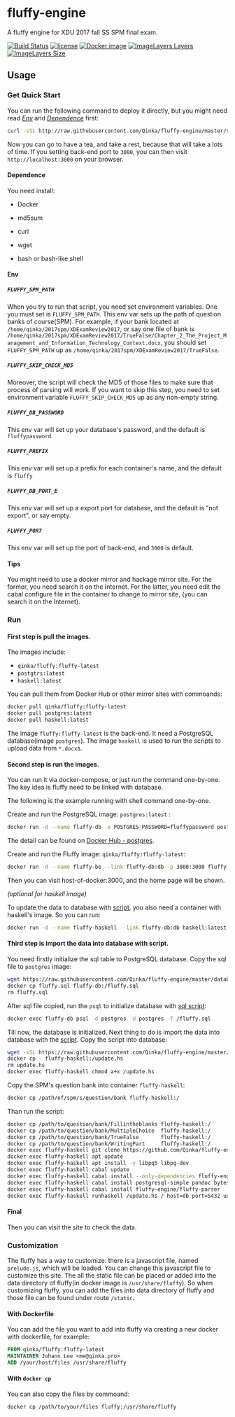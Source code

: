# fluffy-engine
A fluffy engine for XDU 2017 fall SS SPM final exam.

[![Build Status](https://travis-ci.org/Qinka/fluffy-engine.svg?branch=master)](https://travis-ci.org/Qinka/fluffy-engine)
[![license](https://img.shields.io/github/license/qinka/fluffy-engine.svg)](https://github.com/Qinka/fluffy-engine/blob/master/LICENSE)
[![Docker image](https://img.shields.io/badge/docker-image-orange.svg)](https://hub.docker.com/r/qinka/fluffy/)
[![ImageLayers Layers](https://img.shields.io/imagelayers/layers/qinka/fluffy/fluffy-latest.svg)](https://hub.docker.com/r/qinka/fluffy/)
[![ImageLayers Size](https://img.shields.io/imagelayers/image-size/qinka/fluffy/fluffy-latest.svg)](https://hub.docker.com/r/qinka/fluffy/)

## Usage

### Get Quick Start

You can run the following command to deploy it directly, but you might need read *[Env](#Env)* and *[Dependence](#Dependence)* first:
```bash
curl -sSL http://raw.githubusercontent.com/Qinka/fluffy-engine/master/scripts/simple-run.sh | sh
```
Now you can go to have a tea, and take a rest, because that will take a lots of time.
If you setting back-end port to `3000`, you can then visit `http://localhost:3000` on your browser.

#### Dependence

You need install:

* Docker

* md5sum

* curl

* wget

* bash or bash-like shell

#### Env

##### `FLUFFY_SPM_PATH`
When you try to run that script, you need set environment variables.
One you must set is `FLUFFY_SPM_PATH`. This env var sets up the path of question banks of course(SPM).
For example, if your bank located at `/home/qinka/2017spm/XDExamReview2017`,
or say one file of bank is `/home/qinka/2017spm/XDExamReview2017/TrueFalse/Chapter_2_The_Project_Management_and_Information_Technology_Context.docx`,
you should set `FLUFFY_SPM_PATH` up as `/home/qinka/2017spm/XDExamReview2017/TrueFalse`.

##### `FLUFFY_SKIP_CHECK_MD5`
Moreover, the script will check the MD5 of those files to make sure that process of parsing will work.
If you want to skip this step, you need to set environment variable `FLUFFY_SKIP_CHECK_MD5` up as any non-empty string.

##### `FLUFFY_DB_PASSWORD`

This env var will set up your database's password, and the default is `fluffypassword`

##### `FLUFFY_PREFIX`

This env var will set up a prefix for each container's name, and the default is `fluffy`

##### `FLUFFY_DB_PORT_E`

This env var will set up a export port for database, and the default is "not export", or say empty.

##### `FLUFFY_PORT`

This env var will set up the port of back-end, and `3000` is default.

#### Tips

You might need to use a docker mirror and hackage mirror site.
For the former, you need search it on the Internet.
For the latter, you need edit the cabal configure file in the container to change to mirror site, (you can search it on the Internet).

### Run

#### First step is pull the images.

The images include:

* `qinka/fluffy:fluffy-latest`
* `postgtrs:latest`
* `haskell:latest`

You can pull them from Docker Hub or other mirror sites with commoands:

```bash
docker pull qinka/fluffy:fluffy-latest
docker pull postgres:latest
docker pull haskell:latest
```

The image `fluffy:fluffy-latest` is the back-end.
It need a PostgreSQL database(image `postgres`).
The image `haskell` is used to run the scripts to upload data from `*.docx`s.

#### Second step is run the images.

You can run it via docker-compose, or just run the command one-by-one.
The key idea is fluffy need to be linked with database.

The following is the example running with shell command one-by-one.

Create and run the PostgreSQL image: `postgres:latest` :
```bash
docker run -d --name fluffy-db -e POSTGRES_PASSWORD=fluffypassword postgres:latest
```
The detail can be found on [Docker Hub - postgres](https://hub.docker.com/_/postgres/).

Create and run the Fluffy image: `qinka/fluffy:fluffy-latest`:
```bash
docker run -d --name fluffy-be --link fluffy-db:db -p 3000:3000 fluffy:fluffy-latest -c "fluffy 3000 host=db port=5432 user=postgres password=fluffypassword"
```

Then you can visit host-of-docker:3000, and the home page will be shown.

*(optional for haskell image)*

To update the data to database with [script](scripts/update.hs), you also need
a container with haskell's image.
So you can run:
```bash
docker run -d --name fluffy-haskell --link fluffy-db:db haskell:latest
```

#### Third step is import the data into database with script.

You need firstly initialize the sql table to PostgreSQL database.
Copy the sql file to `postgres` image:
```bash
wget https://raw.githubusercontent.com/Qinka/fluffy-engine/master/database/fluffy.sql 
docker cp fluffy.sql fluffy-db:/fluffy.sql
rm fluffy.sql
```
After sql file copied, run the `psql` to initialize database with [sql script](database/fluffy.sql):
```bash
docker exec fluffy-db psql -d postgres -U postgres -f /fluffy.sql
```

Till now, the database is initialized. Next thing to do is import the data into database
with the [script](scripts/update.hs).
Copy the script into database:
```bash
wget -sSL https://raw.githubusercontent.com/Qinka/fluffy-engine/master/scripts/update.sh
docker cp - fluffy-haskell:/update.hs
rm update.hs
docker exec fluffy-haskell chmod a+x /update.hs
```
Copy the SPM's question bank into container `fluffy-haskell`:
```bash
docker cp /path/of/spm/s/question/bank fluffy-haskell:/
```
Than  run the script:
```bash
docker cp /path/to/question/bank/Fillintheblanks fluffy-haskell:/
docker cp /path/to/question/bank/MultipleChoice  fluffy-haskell:/
docker cp /path/to/question/bank/TrueFalse       fluffy-haskell:/
docker cp /path/to/question/bank/WritingPart     fluffy-haskell:/
docker exec fluffy-haskell git clone https://github.com/Qinka/fluffy-engine.git
docker exec fluffy-haskell apt update
docker exec fluffy-haskell apt install -y libpq5 libpg-dev
docker exec fluffy-haskell cabal update
docker exec fluffy-haskell cabal install --only-dependencies fluffy-engine/fluffy-parser
docker exec fluffy-haskell cabal install postgresql-simple pandoc bytestring monad-logger fast-logger text
docker exec fluffy-haskell cabal install fluffy-engine/fluffy-parser
docker exec fluffy-haskell runhaskell /update.hs / host=db port=5432 user=postgres password=fluffypassword
```

#### Final

Then you can visit the site to check the data.

### Customization

The fluffy has a way to customize: there is a javascript file, named `prelude.js`, which will be loaded. You can change this javascript file to customize this site.
The all the static file can be placed or added into the data directory of fluffy(in docker image is `/usr/share/fluffy`).
So when customizing fluffy, you can add the files into data directory of fluffy and those file can be found under route `/static`.

#### With Dockerfile

You can add the file you want to add into fluffy via creating a new docker with dockerfile, for example:
```Dockerfile
FROM qinka/fluffy:fluffy-latest
MAINTAINER Johann Lee <me@qinka.pro>
ADD /your/host/files /usr/share/fluffy
```

#### With `docker cp`

You can also copy the files by commoand:
```
docker cp /path/to/your/files fluffy:/usr/share/fluffy
```

